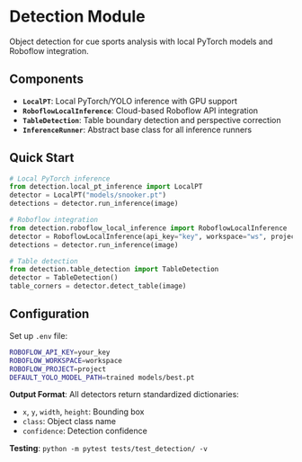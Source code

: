 # Detection Module

Object detection for cue sports analysis with local PyTorch models and Roboflow integration.

## Components

- **`LocalPT`**: Local PyTorch/YOLO inference with GPU support
- **`RoboflowLocalInference`**: Cloud-based Roboflow API integration  
- **`TableDetection`**: Table boundary detection and perspective correction
- **`InferenceRunner`**: Abstract base class for all inference runners

## Quick Start

```python
# Local PyTorch inference
from detection.local_pt_inference import LocalPT
detector = LocalPT("models/snooker.pt")
detections = detector.run_inference(image)

# Roboflow integration
from detection.roboflow_local_inference import RoboflowLocalInference
detector = RoboflowLocalInference(api_key="key", workspace="ws", project="proj", version=1)
detections = detector.run_inference(image)

# Table detection
from detection.table_detection import TableDetection
detector = TableDetection()
table_corners = detector.detect_table(image)
```

## Configuration

Set up `.env` file:
```bash
ROBOFLOW_API_KEY=your_key
ROBOFLOW_WORKSPACE=workspace
ROBOFLOW_PROJECT=project
DEFAULT_YOLO_MODEL_PATH=trained models/best.pt
```

**Output Format**: All detectors return standardized dictionaries:
- `x`, `y`, `width`, `height`: Bounding box
- `class`: Object class name  
- `confidence`: Detection confidence

**Testing**: `python -m pytest tests/test_detection/ -v`
